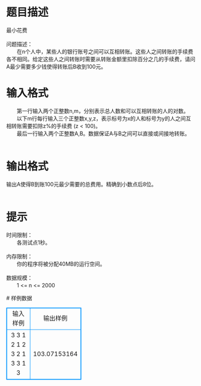 # 

 
 # 题目描述 
<p>
最小花费<br><br>问题描述：<br>　　在n个人中，某些人的银行账号之间可以互相转账。这些人之间转账的手续费各不相同。给定这些人之间转账时需要从转账金额里扣除百分之几的手续费，请问A最少需要多少钱使得转账后B收到100元。<br></p> 

 
 # 输入格式 
<p>
　　第一行输入两个正整数n,m，分别表示总人数和可以互相转账的人的对数。<br>　　以下m行每行输入三个正整数x,y,z，表示标号为x的人和标号为y的人之间互相转账需要扣除z%的手续费 (z < 100)。<br>　　最后一行输入两个正整数A,B。数据保证A与B之间可以直接或间接地转账。<br><br></p> 

 
 # 输出格式 
<p>
    输出A使得B到账100元最少需要的总费用。精确到小数点后8位。<br><br></p> 

 
 # 提示 
<p>
时间限制：<br>　　各测试点1秒。<br><br>内存限制：<br>　　你的程序将被分配40MB的运行空间。<br><br>数据规模：<br>　　1 <= n <= 2000<br></p> 
# 样例数据
<style>
        table,table tr th, table tr td { border:1px solid #0094ff; }
        table { width: 200px; min-height: 25px; line-height: 25px; text-align: center; border-collapse: collapse;}   
    </style>
<table>
	<tr>
		<td>输入样例</td>
		<td>输出样例</td>
	</tr>
<tr><td>3 3
1 2 1
2 3 2
1 3 3
1 3

</td><td>103.07153164
</td></tr></table>
